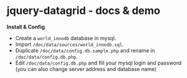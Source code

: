 jquery-datagrid - docs & demo
=============================

__Install & Config__

- Create a `world_innodb` database in mysql.
- Import `/doc/data/sources/world_innodb.sql`.
- Duplicate `/doc/data/config.db.sample.php` and rename in `/doc/data/config.db.php`.
- Edit `/doc/data/config.db.php` and fill your mysql login and password (you can also change server address and database name)
